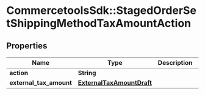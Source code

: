 # CommercetoolsSdk::StagedOrderSetShippingMethodTaxAmountAction

## Properties
Name | Type | Description | Notes
------------ | ------------- | ------------- | -------------
**action** | **String** |  | [optional] 
**external_tax_amount** | [**ExternalTaxAmountDraft**](ExternalTaxAmountDraft.md) |  | [optional] 

